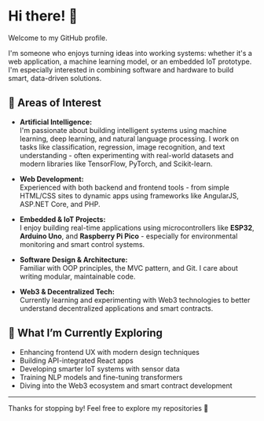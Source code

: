 # Hi there! 👋

Welcome to my GitHub profile.

I'm someone who enjoys turning ideas into working systems: whether it's a web application, a machine learning model, or an embedded IoT prototype. I'm especially interested in combining software and hardware to build smart, data-driven solutions.

## 🧠 Areas of Interest

- **Artificial Intelligence:**  
  I'm passionate about building intelligent systems using machine learning, deep learning, and natural language processing. I work on tasks like classification, regression, image recognition, and text understanding - often experimenting with real-world datasets and modern libraries like TensorFlow, PyTorch, and Scikit-learn.

- **Web Development:**  
  Experienced with both backend and frontend tools - from simple HTML/CSS sites to dynamic apps using frameworks like AngularJS, ASP.NET Core, and PHP.

- **Embedded & IoT Projects:**  
  I enjoy building real-time applications using microcontrollers like **ESP32**, **Arduino Uno**, and **Raspberry Pi Pico** - especially for environmental monitoring and smart control systems.

- **Software Design & Architecture:**  
  Familiar with OOP principles, the MVC pattern, and Git. I care about writing modular, maintainable code.

- **Web3 & Decentralized Tech:**  
  Currently learning and experimenting with Web3 technologies to better understand decentralized applications and smart contracts.

## 🔭 What I’m Currently Exploring

- Enhancing frontend UX with modern design techniques  
- Building API-integrated React apps  
- Developing smarter IoT systems with sensor data  
- Training NLP models and fine-tuning transformers  
- Diving into the Web3 ecosystem and smart contract development  

---

Thanks for stopping by! Feel free to explore my repositories 🚀  
